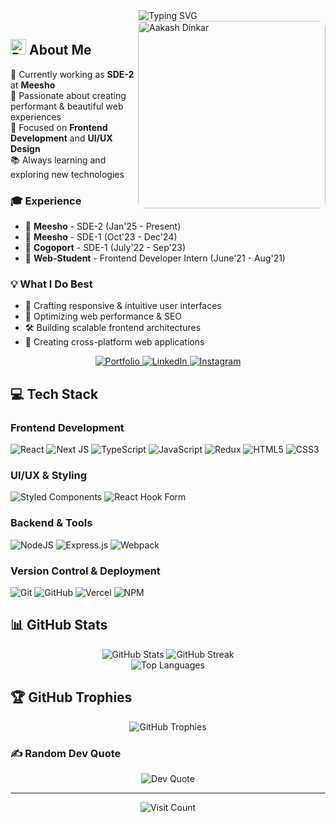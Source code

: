 <div align="center">
  <img src="https://readme-typing-svg.demolab.com?font=Fira+Code&weight=600&size=28&duration=4000&pause=1000&color=F68B21&center=true&vCenter=true&random=false&width=435&lines=Hi+%F0%9F%91%8B%2C+I'm+Aakash+Dinkar;Senior+Frontend+Developer;Welcome+to+my+Profile!" alt="Typing SVG" />
</div>

<img align="right" src="https://aakashdinkarh.github.io/static_assets/images/portfolio/avif-images/portfolio.avif" width="300" alt="Aakash Dinkar" style="border-radius: 10px;" />

<h2>
  <img src="https://raw.githubusercontent.com/Tarikul-Islam-Anik/Animated-Fluent-Emojis/master/Emojis/Travel%20and%20places/Rocket.png" alt="Rocket" width="25" height="25" /> About Me
</h2>

💼 Currently working as **SDE-2** at **Meesho**  
🌱 Passionate about creating performant & beautiful web experiences  
🎯 Focused on **Frontend Development** and **UI/UX Design**  
📚 Always learning and exploring new technologies

### 🎓 Experience
- 🏢 **Meesho** - SDE-2 (Jan'25 - Present)
- 🏢 **Meesho** - SDE-1 (Oct'23 - Dec'24)
- 🏢 **Cogoport** - SDE-1 (July'22 - Sep'23)
- 🎯 **Web-Student** - Frontend Developer Intern (June'21 - Aug'21)

### 💡 What I Do Best
- 🎨 Crafting responsive & intuitive user interfaces
- 🚀 Optimizing web performance & SEO
- 🛠️ Building scalable frontend architectures
- 📱 Creating cross-platform web applications

<div align="center">
  <a href="https://aakashdinkar.in" target="_blank">
    <img src="https://img.shields.io/badge/Portfolio-F68B21?style=for-the-badge&logo=About.me&logoColor=white" alt="Portfolio" />
  </a>
  <a href="https://linkedin.com/in/aakash-dinkar-74a817212" target="_blank">
    <img src="https://img.shields.io/badge/LinkedIn-0077B5?style=for-the-badge&logo=linkedin&logoColor=white" alt="LinkedIn" />
  </a>
  <a href="https://instagram.com/dinkar_2103" target="_blank">
    <img src="https://img.shields.io/badge/Instagram-E4405F?style=for-the-badge&logo=instagram&logoColor=white" alt="Instagram" />
  </a>
</div>

## 💻 Tech Stack

### Frontend Development
![React](https://img.shields.io/badge/react-%2320232a.svg?style=for-the-badge&logo=react&logoColor=%2361DAFB)
![Next JS](https://img.shields.io/badge/Next-black?style=for-the-badge&logo=next.js&logoColor=white)
![TypeScript](https://img.shields.io/badge/typescript-%23007ACC.svg?style=for-the-badge&logo=typescript&logoColor=white)
![JavaScript](https://img.shields.io/badge/javascript-%23323330.svg?style=for-the-badge&logo=javascript&logoColor=%23F7DF1E)
![Redux](https://img.shields.io/badge/redux-%23593d88.svg?style=for-the-badge&logo=redux&logoColor=white)
![HTML5](https://img.shields.io/badge/html5-%23E34F26.svg?style=for-the-badge&logo=html5&logoColor=white)
![CSS3](https://img.shields.io/badge/css3-%231572B6.svg?style=for-the-badge&logo=css3&logoColor=white)

### UI/UX & Styling
![Styled Components](https://img.shields.io/badge/styled--components-DB7093?style=for-the-badge&logo=styled-components&logoColor=white)
![React Hook Form](https://img.shields.io/badge/React%20Hook%20Form-%23EC5990.svg?style=for-the-badge&logo=reacthookform&logoColor=white)

### Backend & Tools
![NodeJS](https://img.shields.io/badge/node.js-6DA55F?style=for-the-badge&logo=node.js&logoColor=white)
![Express.js](https://img.shields.io/badge/express.js-%23404d59.svg?style=for-the-badge&logo=express&logoColor=%2361DAFB)
![Webpack](https://img.shields.io/badge/webpack-%238DD6F9.svg?style=for-the-badge&logo=webpack&logoColor=black)

### Version Control & Deployment
![Git](https://img.shields.io/badge/git-%23F05033.svg?style=for-the-badge&logo=git&logoColor=white)
![GitHub](https://img.shields.io/badge/github-%23121011.svg?style=for-the-badge&logo=github&logoColor=white)
![Vercel](https://img.shields.io/badge/vercel-%23000000.svg?style=for-the-badge&logo=vercel&logoColor=white)
![NPM](https://img.shields.io/badge/NPM-%23CB3837.svg?style=for-the-badge&logo=npm&logoColor=white)

## 📊 GitHub Stats

<div align="center">
  <img src="https://github-readme-stats.vercel.app/api?username=aakashdinkarh&theme=radical&hide_border=false&include_all_commits=true&count_private=false" alt="GitHub Stats" />
  <img src="https://github-readme-streak-stats.herokuapp.com/?user=aakashdinkarh&theme=radical&hide_border=false" alt="GitHub Streak" />
</div>

<div align="center">
  <img src="https://github-readme-stats.vercel.app/api/top-langs/?username=aakashdinkarh&theme=radical&hide_border=false&include_all_commits=true&count_private=false&layout=compact" alt="Top Languages" />
</div>

## 🏆 GitHub Trophies
<div align="center">
  <img src="https://github-profile-trophy.vercel.app/?username=aakashdinkarh&theme=radical&no-frame=true&no-bg=false&margin-w=4" alt="GitHub Trophies" />
</div>

### ✍️ Random Dev Quote
<div align="center">
  <img src="https://quotes-github-readme.vercel.app/api?type=horizontal&theme=radical" alt="Dev Quote" />
</div>

---
<div align="center">
  <img src="https://visitcount.itsvg.in/api?id=aakashdinkarh&icon=5&color=6" alt="Visit Count" />
</div>
